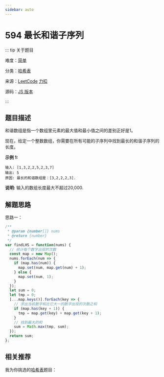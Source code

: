 ```yaml
---
sidebar: auto
---
```


# 594 最长和谐子序列

::: tip 关于题目

难度：[简单](/solution/easy/)

分类：[哈希表](/art/hash.html)

来源：[LeetCode](https://leetcode.com/problems/longest-harmonious-subsequence/)  [力扣](https://leetcode-cn.com/problems/longest-harmonious-subsequence/)

源码：[JS 版本](https://github.com/swpuLeo/cattle/blob/master/src/easy/LongestHarmoniousSubsequence.js)

:::



## 题目描述

和谐数组是指一个数组里元素的最大值和最小值之间的差别正好是1。

现在，给定一个整数数组，你需要在所有可能的子序列中找到最长的和谐子序列的长度。

**示例 1:**

```
输入: [1,3,2,2,5,2,3,7]
输出: 5
原因: 最长的和谐数组是：[3,2,2,2,3].
```

**说明:** 输入的数组长度最大不超过20,000.



## 解题思路

思路一：

```js
/**
 * @param {number[]} nums
 * @return {number}
 */
var findLHS = function(nums) {
  // 统计每个数字出现的次数
  const map = new Map();
  nums.forEach(num => {
    if (map.has(num)) {
      map.set(num, map.get(num) + 1);
    } else {
      map.set(num, 1);
    }
  });
  let sum = 0;
  let tmp = 0;
  [...map.keys()].forEach(key => {
    // 求出当前数字和比它大一的数字出现的次数之和
    if (map.has(key + 1)) {
      tmp = map.get(key) + map.get(key + 1);
    }
    // 找到最大的和
    sum = Math.max(tmp, sum);
  });
  return sum;
};
```





## 相关推荐

我为你挑选的[哈希表](/art/hash.html)题目：
